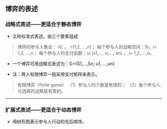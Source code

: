 ## 博弈的表述

### 战略式表述——更适合于静态博弈
  
* 又称标准式表述，由三个要素组成

> 博弈的参与人集合： i∈    ，   =(1,2, …,n)；
> 每个参与人的战略空间：Si，i= 1,2, …,n；
> 每个参与人的支付函数：ui (s1,…, si,…, sn) ， i= 1,2, …,n。

* 一个博弈可用战略式表述为：G={S1,…,Sn; u1, …,un}

* 注：两人有限博弈一般采用支付矩阵来表示。

> 有限博弈（finite game）
> （1）参与人的个数是有限的；
> （2）每个参与人可选择的战略是有限的。

---

### 扩展式表述——更适合于动态博弈

* 用树形图表示参与人行动的先后顺序。

